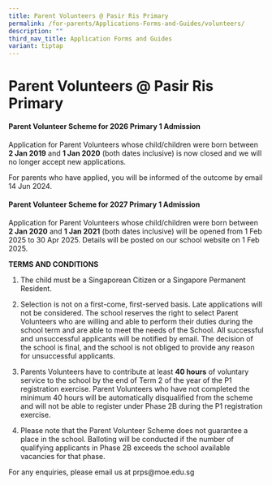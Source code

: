 ```yaml
---
title: Parent Volunteers @ Pasir Ris Primary
permalink: /for-parents/Applications-Forms-and-Guides/volunteers/
description: ""
third_nav_title: Application Forms and Guides
variant: tiptap
---
```

<h1><strong>Parent Volunteers @ Pasir Ris Primary</strong></h1>
<h4><strong>Parent Volunteer Scheme for 2026 Primary 1 Admission</strong></h4>
<p>Application for Parent Volunteers whose child/children were born between <strong>2 Jan 2019</strong> and <strong>1 Jan 2020</strong> (both
dates inclusive) is now closed and we will no longer accept new applications.</p>
<p>For parents who have applied, you will be informed of the outcome by email
14 Jun 2024.</p>
<h4><strong>Parent Volunteer Scheme for 2027 Primary 1 Admission</strong></h4>
<p>Application for Parent Volunteers whose child/children were born between <strong>2 Jan 2020</strong> and <strong>1 Jan 2021</strong> (both
dates inclusive) will be opened from 1 Feb 2025 to 30 Apr 2025. Details
will be posted on our school website on 1 Feb 2025.</p>
<p><strong>TERMS AND CONDITIONS</strong>
</p>
<ol data-tight="true" class="tight">
<li>
<p>The child must be a Singaporean Citizen or a Singapore Permanent Resident.</p>
</li>
<li>
<p>Selection is not on a first-come, first-served basis. Late applications
will not be considered. The school reserves the right to select Parent
Volunteers who are willing and able to perform their duties during the
school term and are able to meet the needs of the School. All successful
and unsuccessful applicants will be notified by email. The decision of
the school is final, and the school is not obliged to provide any reason
for unsuccessful applicants.</p>
</li>
<li>
<p>Parents Volunteers have to contribute at least <strong>40 hours</strong> of
voluntary service to the school by the end of Term 2 of the year of the
P1 registration exercise. Parent Volunteers who have not completed the
minimum 40 hours will be automatically disqualified from the scheme and
will not be able to register under Phase 2B during the P1 registration
exercise.</p>
</li>
<li>
<p>Please note that the Parent Volunteer Scheme does not guarantee a place
in the school. Balloting will be conducted if the number of qualifying
applicants in Phase 2B exceeds the school available vacancies for that
phase.</p>
</li>
</ol>
<p>For any enquiries, please email us at prps@moe.edu.sg</p>